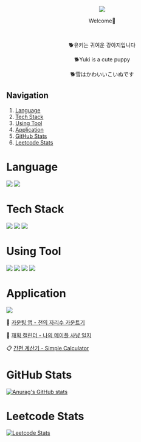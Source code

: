 <p align='center'>
  <a href="https://github.com/parksy0109">
    <img src="https://capsule-render.vercel.app/api?type=transparent&fontColor=6940DD&text=🕹️ParkMaro's%20Github🕹️&animation=fadeIn"/>
  </a>
</p>
<p align='center'>Welcome👋</p>
<br>
<p align='center'>🐕유키는 귀여운 강아지입니다</p>
<p align='center'>🐕Yuki is a cute puppy</p>
<p align='center'>🐕雪はかわいいこいぬです</p>

## Navigation
1. [Language](#Language)
2. [Tech Stack](#Tech-Stack)
3. [Using Tool](#Using-Tool)
4. [Application](#Application)
5. [GitHub Stats](#GitHub-Stats)
6. [Leetcode Stats](#Leetcode-Stats)

Language
======================
<img src="https://img.shields.io/badge/Kotlin-7F52FF?style=flat-square&logo=Kotlin&logoColor=white"/> <img src="https://img.shields.io/badge/Java-557595?style=flat-square&logo=Java&logoColor=white"/>

Tech Stack
======================
<img src="https://img.shields.io/badge/SpringBoot-6DB33F?style=flat-square&logo=SpringBoot&logoColor=white"/> <img src="https://img.shields.io/badge/MySql-4479A1?style=flat-square&logo=MySql&logoColor=white"/> <img src="https://img.shields.io/badge/Android-3DDC84?style=flat-square&logo=Android&logoColor=white"/>

Using Tool
======================
<img src="https://img.shields.io/badge/IntelliJIDEA-000000?style=flat-square&logo=IntelliJIDEA&logoColor=white"/> <img src="https://img.shields.io/badge/AndroidStudio-3DDC84?style=flat-square&logo=AndroidStudio&logoColor=white"/> <img src="https://img.shields.io/badge/Git-F05032?style=flat-square&logo=Git&logoColor=white"/> <img src="https://img.shields.io/badge/GitHub-181717?style=flat-square&logo=GitHub&logoColor=white"/>

Application
======================
<img src="https://img.shields.io/static/v1?label=GooglePlay&message=ParkMaro&color=blueviolet&style=plastic&logo=googleplay"/>

🔢 [카운팅 앱 - 천의 자리수 카운트기](https://play.google.com/store/apps/details?id=com.github.parksy0109)

📅 [재획 캘린더 - 나의 메이플 사냥 일지](https://play.google.com/store/apps/details?id=pp.sy.psyapplication)

📋 [간편 계산기 - Simple Calculator](https://play.google.com/store/apps/details?id=com.maro.calculator)

GitHub Stats
======================
[![Anurag's GitHub stats](https://github-readme-stats.vercel.app/api?username=parksy0109)](https://github.com/깃허브아이디/github-readme-stats)

Leetcode Stats
======================
[![Leetcode Stats](https://leetcard.jacoblin.cool/parksy0109)](https://leetcode.com/parksy0109)
